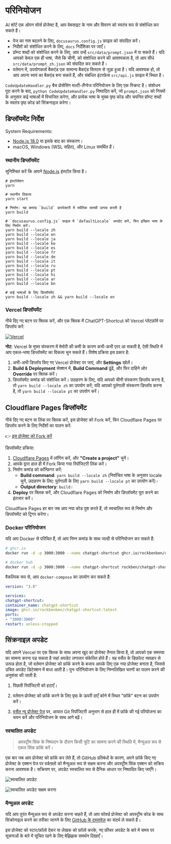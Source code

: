 # परिनियोजन

AI शॉर्ट एक ओपन सोर्स प्रोजेक्ट है, आप वेबसाइट के नाम और विवरण को स्वतंत्र रूप से संशोधित कर सकते हैं।

- पेज का नाम बदलने के लिए, `docusaurus.config.js` फ़ाइल को संपादित करें।
- निर्देशों को संशोधित करने के लिए, `docs` निर्देशिका पर जाएँ।
- प्रॉम्प्ट शब्दों को संशोधित करने के लिए, आप उन्हें `src/data/prompt.json` में पा सकते हैं। यदि आपको केवल एक ही भाषा, जैसे कि चीनी, को संशोधित करने की आवश्यकता है, तो आप सीधे `src/data/prompt_zh.json` को संपादित कर सकते हैं।
- वर्तमान में, उपयोगकर्ता बैकएंड एक सामान्य बैकएंड सिस्टम से जुड़ा हुआ है। यदि आवश्यक हो, तो आप अपना स्वयं का बैकएंड बना सकते हैं, और संबंधित इंटरफ़ेस `src/api.js` फ़ाइल में स्थित है।

`CodeUpdateHandler.py` बैच प्रोसेसिंग मल्टी-लैंग्वेज परिनियोजन के लिए एक स्क्रिप्ट है। संशोधन पूरा करने के बाद, `python CodeUpdateHandler.py` निष्पादित करें, जो `prompt.json` को नियमों के अनुसार कई भाषाओं में विभाजित करेगा, और प्रत्येक भाषा के मुख्य पृष्ठ कोड और चयनित प्रॉम्प्ट शब्दों के स्वतंत्र पृष्ठ कोड को सिंक्रनाइज़ करेगा।

## डिप्लॉयमेंट निर्देश

System Requirements:

- [Node.js 18.0](https://nodejs.org/) या इसके बाद का संस्करण।
- macOS, Windows (WSL सहित), और Linux समर्थित हैं।

### स्थानीय डिप्लॉयमेंट

सुनिश्चित करें कि आपने [Node.js](https://nodejs.org/) इंस्टॉल किया है।

```shell
# इंस्टॉलेशन
yarn

# स्थानीय विकास
yarn start

# निर्माण: यह कमांड `build` डायरेक्टरी में स्थैतिक सामग्री उत्पन्न करती है
yarn build

# `docusaurus.config.js` फ़ाइल में `defaultLocale` अपडेट करें, फिर इच्छित भाषा के लिए निर्माण करें।
yarn build --locale zh
yarn build --locale en
yarn build --locale ja
yarn build --locale ko
yarn build --locale es
yarn build --locale fr
yarn build --locale de
yarn build --locale it
yarn build --locale ru
yarn build --locale pt
yarn build --locale hi
yarn build --locale ar
yarn build --locale bn

# कई भाषाओं के लिए डिप्लॉयमेंट
yarn build --locale zh && yarn build --locale en
```

### Vercel डिप्लॉयमेंट

नीचे दिए गए बटन पर क्लिक करें, और एक क्लिक में ChatGPT-Shortcut को Vercel प्लेटफ़ॉर्म पर डिप्लॉय करें:

[![Vercel](https://vercel.com/button)](https://vercel.com/new/clone?repository-url=https%3A%2F%2Fgithub.com%2Frockbenben%2FChatGPT-Shortcut%2Ftree%2Fmain)

**नोट**: Vercel के मुफ्त संस्करण में मेमोरी की कमी के कारण कभी-कभी एरर आ सकती है, ऐसी स्थिति में आप एकल-भाषा डिप्लॉयमेंट का विकल्प चुन सकते हैं। विशेष प्रक्रिया इस प्रकार है:

1. अभी-अभी डिप्लॉय किए गए Vercel प्रोजेक्ट पर जाएं, और **Settings** खोलें।
2. **Build & Deployment** सेक्शन में, **Build Command** ढूंढें, और फिर दाहिने ओर **Override** पर क्लिक करें।
3. डिप्लॉयमेंट कमांड को संशोधित करें। उदाहरण के लिए, यदि आपको चीनी संस्करण डिप्लॉय करना है, तो `yarn build --locale zh` का उपयोग करें; यदि आपको पुर्तगाली संस्करण डिप्लॉय करना है, तो `yarn build --locale pt` का उपयोग करें।

## Cloudflare Pages डिप्लॉयमेंट

नीचे दिए गए बटन या लिंक पर क्लिक करें, इस प्रोजेक्ट को Fork करें, फिर Cloudflare Pages पर डिप्लॉय करने के लिए निर्देशों का पालन करें:

👉 [इस प्रोजेक्ट को Fork करें](https://github.com/rockbenben/ChatGPT-Shortcut/fork)

डिप्लॉयमेंट प्रक्रिया:

1. [Cloudflare Pages](https://pages.cloudflare.com/) में लॉगिन करें, और **"Create a project"** चुनें।
2. आपके द्वारा हाल ही में Fork किया गया रिपॉजिटरी लिंक करें।
3. निर्माण कमांड को कॉन्फ़िगर करें:
   - **Build command**: `yarn build --locale zh` (निर्वाचित भाषा के अनुसार locale चुनें, उदाहरण के लिए: पुर्तगाली के लिए `yarn build --locale pt` का उपयोग करें)।
   - **Output directory**: `build`।
4. **Deploy** पर क्लिक करें, और Cloudflare Pages को निर्माण और डिप्लॉयमेंट पूरा करने का इंतजार करें।

Cloudflare Pages हर बार जब आप नया कोड पुश करते हैं, तो स्वचालित रूप से निर्माण और डिप्लॉयमेंट को ट्रिगर करेगा।

### Docker परिनियोजन

यदि आप Docker से परिचित हैं, तो आप निम्न कमांड के साथ जल्दी से परिनियोजन कर सकते हैं:

```bash
# ghcr.io
docker run -d -p 3000:3000 --name chatgpt-shortcut ghcr.io/rockbenben/chatgpt-shortcut:latest

# docker hub
docker run -d -p 3000:3000 --name chatgpt-shortcut rockben/chatgpt-shortcut:latest
```

वैकल्पिक रूप से, आप `docker-compose` का उपयोग कर सकते हैं:

```yml
version: "3.8"

services:
chatgpt-shortcut:
container_name: chatgpt-shortcut
image: ghcr.io/rockbenben/chatgpt-shortcut:latest
ports:
- "3000:3000"
restart: unless-stopped
```

## सिंक्रनाइज़ अपडेट

यदि आपने Vercel पर एक क्लिक के साथ अपना खुद का प्रोजेक्ट तैनात किया है, तो आपको एक समस्या का सामना करना पड़ सकता है जहां अपडेट लगातार संकेतित होते हैं। यह वर्सेल के डिफ़ॉल्ट व्यवहार से उत्पन्न होता है, जो वर्तमान प्रोजेक्ट को फ़ॉर्क करने के बजाय आपके लिए एक नया प्रोजेक्ट बनाता है, जिससे उचित अपडेट डिटेक्शन में बाधा आती है। पुनः परिनियोजन के लिए निम्नलिखित चरणों का पालन करने की अनुशंसा की जाती है:

1. पिछली रिपॉजिटरी को हटाएँ।

2. वर्तमान प्रोजेक्ट को फ़ॉर्क करने के लिए पृष्ठ के ऊपरी दाएँ कोने में स्थित "फ़ॉर्क" बटन का उपयोग करें।

3. [वर्सेल न्यू प्रोजेक्ट पेज](https://vercel.com/new) पर, आयात Git रिपॉजिटरी अनुभाग से हाल ही में फ़ॉर्क की गई परियोजना का चयन करें और परिनियोजन के साथ आगे बढ़ें।

### स्वचालित अपडेट

> अपस्ट्रीम सिंक के निष्पादन के दौरान किसी त्रुटि का सामना करने की स्थिति में, मैन्युअल रूप से एकल सिंक फ़ॉर्क करें।

एक बार जब आप प्रोजेक्ट को फ़ॉर्क कर लेते हैं, तो GitHub प्रतिबंधों के कारण, अपने फ़ॉर्क किए गए प्रोजेक्ट के एक्शन पेज पर वर्कफ़्लो को मैन्युअल रूप से सक्षम करना और अपस्ट्रीम सिंक एक्शन को सक्रिय करना आवश्यक है। सक्रियण पर, अपडेट स्वचालित रूप से दैनिक आधार पर निष्पादित किए जाएँगे।

![स्वचालित अपडेट](https://img.newzone.top/2023-05-19-11-57-59.png?imageMogr2/format/webp)

![स्वचालित अपडेट सक्षम करना](https://img.newzone.top/2023-05-19-11-59-26.png?imageMogr2/format/webp)

### मैन्युअल अपडेट

यदि आप तुरंत मैन्युअल रूप से अपडेट करना चाहते हैं, तो आप फोर्क्ड प्रोजेक्ट को अपस्ट्रीम कोड के साथ सिंक्रोनाइज़ करने का तरीका जानने के लिए [GitHub के दस्तावेज़](https://docs.github.com/en/pull-requests/collaborating-with-pull-requests/working-with-forks/syncing-a-fork) का संदर्भ ले सकते हैं।

इस प्रोजेक्ट को स्टार/फ़ॉलो देकर या लेखक को फ़ॉलो करके, नए फ़ीचर अपडेट के बारे में समय पर सूचनाओं के बारे में सूचित रहने के लिए बेझिझक समर्थन दिखाएँ।

